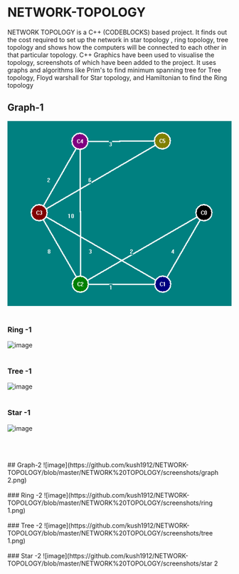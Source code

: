 # NETWORK-TOPOLOGY
NETWORK TOPOLOGY is a C++ (CODEBLOCKS) based project. It finds out the cost required to set up the network in star topology , ring topology, tree topology and shows how the computers will be connected to each other in that particular topology. C++ Graphics have been used to visualise the topology, screenshots of which have been added to the project. It uses graphs and algorithms like Prim's to find minimum spanning tree for Tree topology, Floyd warshall for Star topology, and Hamiltonian to find the Ring topology

## Graph-1
![image](https://github.com/kush1912/NETWORK-TOPOLOGY/blob/master/NETWORK%20TOPOLOGY/screenshots/graph1.png)
<br>
<br>
### Ring -1
![image](https://github.com/kush1912/NETWORK-TOPOLOGY/blob/master/NETWORK%20TOPOLOGY/screenshots/ring1.png)
<br>
<br>
### Tree -1
![image](https://github.com/kush1912/NETWORK-TOPOLOGY/blob/master/NETWORK%20TOPOLOGY/screenshots/tree1.png)
<br>
<br>
### Star -1 
![image](https://github.com/kush1912/NETWORK-TOPOLOGY/blob/master/NETWORK%20TOPOLOGY/screenshots/star1.png)

<br>
<br>
<br>
## Graph-2
![image](https://github.com/kush1912/NETWORK-TOPOLOGY/blob/master/NETWORK%20TOPOLOGY/screenshots/graph 2.png)
<br>
<br>
### Ring -2
![image](https://github.com/kush1912/NETWORK-TOPOLOGY/blob/master/NETWORK%20TOPOLOGY/screenshots/ring 1.png)
<br>
<br>
### Tree -2
![image](https://github.com/kush1912/NETWORK-TOPOLOGY/blob/master/NETWORK%20TOPOLOGY/screenshots/tree 1.png)
<br>
<br>
### Star -2 
![image](https://github.com/kush1912/NETWORK-TOPOLOGY/blob/master/NETWORK%20TOPOLOGY/screenshots/star 2
